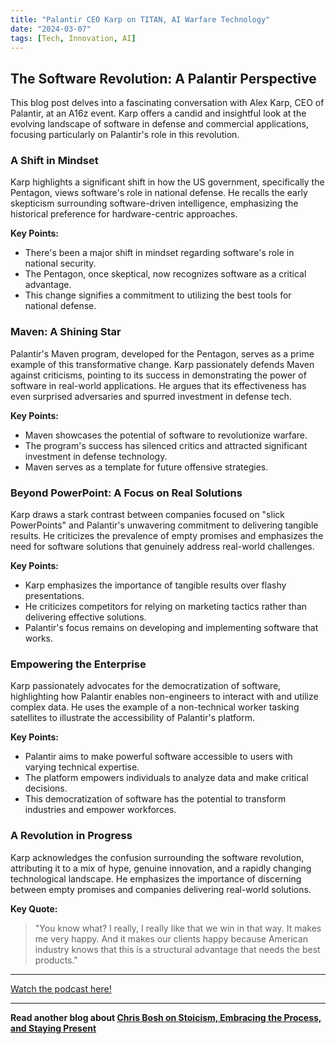 ```yaml
---
title: "Palantir CEO Karp on TITAN, AI Warfare Technology"
date: "2024-03-07"
tags: [Tech, Innovation, AI]
---
```


## The Software Revolution: A Palantir Perspective

This blog post delves into a fascinating conversation with Alex Karp, CEO of Palantir, at an A16z event. Karp offers a candid and insightful look at the evolving landscape of software in defense and commercial applications, focusing particularly on Palantir's role in this revolution.

### A Shift in Mindset

Karp highlights a significant shift in how the US government, specifically the Pentagon, views software's role in national defense. He recalls the early skepticism surrounding software-driven intelligence, emphasizing the historical preference for hardware-centric approaches.

**Key Points:**

- There's been a major shift in mindset regarding software's role in national security.
- The Pentagon, once skeptical, now recognizes software as a critical advantage.
- This change signifies a commitment to utilizing the best tools for national defense.

### Maven: A Shining Star

Palantir's Maven program, developed for the Pentagon, serves as a prime example of this transformative change. Karp passionately defends Maven against criticisms, pointing to its success in demonstrating the power of software in real-world applications. He argues that its effectiveness has even surprised adversaries and spurred investment in defense tech.

**Key Points:**

- Maven showcases the potential of software to revolutionize warfare.
- The program's success has silenced critics and attracted significant investment in defense technology.
- Maven serves as a template for future offensive strategies.

### Beyond PowerPoint: A Focus on Real Solutions

Karp draws a stark contrast between companies focused on "slick PowerPoints" and Palantir's unwavering commitment to delivering tangible results. He criticizes the prevalence of empty promises and emphasizes the need for software solutions that genuinely address real-world challenges.

**Key Points:**

- Karp emphasizes the importance of tangible results over flashy presentations.
- He criticizes competitors for relying on marketing tactics rather than delivering effective solutions.
- Palantir's focus remains on developing and implementing software that works.

### Empowering the Enterprise

Karp passionately advocates for the democratization of software, highlighting how Palantir enables non-engineers to interact with and utilize complex data. He uses the example of a non-technical worker tasking satellites to illustrate the accessibility of Palantir's platform.

**Key Points:**

- Palantir aims to make powerful software accessible to users with varying technical expertise.
- The platform empowers individuals to analyze data and make critical decisions.
- This democratization of software has the potential to transform industries and empower workforces.

### A Revolution in Progress

Karp acknowledges the confusion surrounding the software revolution, attributing it to a mix of hype, genuine innovation, and a rapidly changing technological landscape. He emphasizes the importance of discerning between empty promises and companies delivering real-world solutions.

**Key Quote:**

> "You know what? I really, I really like that we win in that way. It makes me very happy. And it makes our clients happy because American industry knows that this is a structural advantage that needs the best products."

---

<a href="https://youtube.com/watch?v=P2eRjbUW53s" target="_blank">Watch the podcast here!</a>

---

**Read another blog about [Chris Bosh on Stoicism, Embracing the Process, and Staying Present](./20210602-chrisbosh-dailystoic)**
